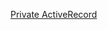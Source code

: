 [Private ActiveRecord](https://kellysutton.com/2019/10/29/taming-large-rails-codebases-with-private-activerecord-models.html)
